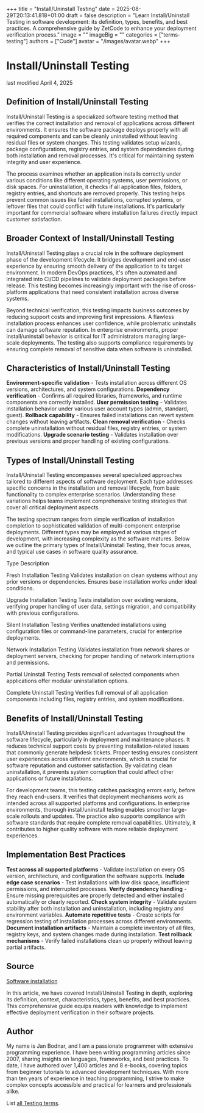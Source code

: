 +++
title = "Install/Uninstall Testing"
date = 2025-08-29T20:13:41.818+01:00
draft = false
description = "Learn Install/Uninstall Testing in software development: its definition, types, benefits, and best practices. A comprehensive guide by ZetCode to enhance your deployment verification process."
image = ""
imageBig = ""
categories = ["terms-testing"]
authors = ["Cude"]
avatar = "/images/avatar.webp"
+++

# Install/Uninstall Testing

last modified April 4, 2025

## Definition of Install/Uninstall Testing

Install/Uninstall Testing is a specialized software testing method that verifies 
the correct installation and removal of applications across different environments. 
It ensures the software package deploys properly with all required components 
and can be cleanly uninstalled without leaving residual files or system changes. 
This testing validates setup wizards, package configurations, registry entries, 
and system dependencies during both installation and removal processes. 
It's critical for maintaining system integrity and user experience.

The process examines whether an application installs correctly under various 
conditions like different operating systems, user permissions, or disk spaces. 
For uninstallation, it checks if all application files, folders, registry entries, 
and shortcuts are removed properly. This testing helps prevent common issues like 
failed installations, corrupted systems, or leftover files that could conflict 
with future installations. It's particularly important for commercial software 
where installation failures directly impact customer satisfaction.

## Broader Context of Install/Uninstall Testing

Install/Uninstall Testing plays a crucial role in the software deployment phase 
of the development lifecycle. It bridges development and end-user experience by 
ensuring smooth delivery of the application to its target environment. In modern 
DevOps practices, it's often automated and integrated into CI/CD pipelines to 
validate deployment packages before release. This testing becomes increasingly 
important with the rise of cross-platform applications that need consistent 
installation across diverse systems.

Beyond technical verification, this testing impacts business outcomes by reducing 
support costs and improving first impressions. A flawless installation process 
enhances user confidence, while problematic uninstalls can damage software 
reputation. In enterprise environments, proper install/uninstall behavior is 
critical for IT administrators managing large-scale deployments. The testing also 
supports compliance requirements by ensuring complete removal of sensitive data 
when software is uninstalled.

## Characteristics of Install/Uninstall Testing

**Environment-specific validation** - Tests installation across 
different OS versions, architectures, and system configurations.
**Dependency verification** - Confirms all required libraries, 
frameworks, and runtime components are correctly installed.
**User permission testing** - Validates installation behavior 
under various user account types (admin, standard, guest).
**Rollback capability** - Ensures failed installations can 
revert system changes without leaving artifacts.
**Clean removal verification** - Checks complete uninstallation 
without residual files, registry entries, or system modifications.
**Upgrade scenario testing** - Validates installation over 
previous versions and proper handling of existing configurations.

## Types of Install/Uninstall Testing

Install/Uninstall Testing encompasses several specialized approaches tailored to 
different aspects of software deployment. Each type addresses specific concerns 
in the installation and removal lifecycle, from basic functionality to complex 
enterprise scenarios. Understanding these variations helps teams implement 
comprehensive testing strategies that cover all critical deployment aspects.

The testing spectrum ranges from simple verification of installation completion 
to sophisticated validation of multi-component enterprise deployments. Different 
types may be employed at various stages of development, with increasing 
complexity as the software matures. Below we outline the primary types of 
Install/Uninstall Testing, their focus areas, and typical use cases in software 
quality assurance.

Type
Description

Fresh Installation Testing
Validates installation on clean systems without any prior versions or 
dependencies. Ensures base installation works under ideal conditions.

Upgrade Installation Testing
Tests installation over existing versions, verifying proper handling of 
user data, settings migration, and compatibility with previous configurations.

Silent Installation Testing
Verifies unattended installations using configuration files or command-line 
parameters, crucial for enterprise deployments.

Network Installation Testing
Validates installation from network shares or deployment servers, checking 
for proper handling of network interruptions and permissions.

Partial Uninstall Testing
Tests removal of selected components when applications offer modular 
uninstallation options.

Complete Uninstall Testing
Verifies full removal of all application components including files, 
registry entries, and system modifications.

## Benefits of Install/Uninstall Testing

Install/Uninstall Testing provides significant advantages throughout the software 
lifecycle, particularly in deployment and maintenance phases. It reduces 
technical support costs by preventing installation-related issues that commonly 
generate helpdesk tickets. Proper testing ensures consistent user experiences 
across different environments, which is crucial for software reputation and 
customer satisfaction. By validating clean uninstallation, it prevents system 
corruption that could affect other applications or future installations.

For development teams, this testing catches packaging errors early, before they 
reach end-users. It verifies that deployment mechanisms work as intended across 
all supported platforms and configurations. In enterprise environments, thorough 
install/uninstall testing enables smoother large-scale rollouts and updates. 
The practice also supports compliance with software standards that require 
complete removal capabilities. Ultimately, it contributes to higher quality 
software with more reliable deployment experiences.

## Implementation Best Practices

**Test across all supported platforms** - Validate installation 
on every OS version, architecture, and configuration the software supports.
**Include edge case scenarios** - Test installations with low 
disk space, insufficient permissions, and interrupted processes.
**Verify dependency handling** - Ensure missing prerequisites 
are properly detected and either installed automatically or clearly reported.
**Check system integrity** - Validate system stability after 
both installation and uninstallation, including registry and environment 
variables.
**Automate repetitive tests** - Create scripts for regression 
testing of installation processes across different environments.
**Document installation artifacts** - Maintain a complete 
inventory of all files, registry keys, and system changes made during 
installation.
**Test rollback mechanisms** - Verify failed installations 
clean up properly without leaving partial artifacts.

## Source

[Software installation](https://en.wikipedia.org/wiki/Installation_(computer_programs))

In this article, we have covered Install/Uninstall Testing in depth, exploring 
its definition, context, characteristics, types, benefits, and best practices. 
This comprehensive guide equips readers with knowledge to implement effective 
deployment verification in their software projects.

## Author

My name is Jan Bodnar, and I am a passionate programmer with extensive 
programming experience. I have been writing programming articles since 2007, 
sharing insights on languages, frameworks, and best practices. To date, I have 
authored over 1,400 articles and 8 e-books, covering topics from beginner 
tutorials to advanced development techniques. With more than ten years of 
experience in teaching programming, I strive to make complex concepts accessible 
and practical for learners and professionals alike.

List [all Testing terms](/all/#terms-test).
